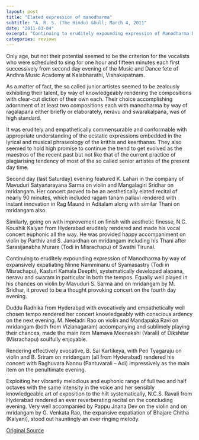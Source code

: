 ```yaml
---
layout: post
title: "Elated expression of manodharma"
subtitle: "A. R. S. (The Hindu) &bull; March 4, 2011"
date: "2011-03-04"
excerpt: "Continuing to eruditely expounding expression of Manodharma by way of expansively expatiating Ninne Namminanu of Syamasastry (Todi in Misrachapu), Kasturi Kamala Deepthi, systematically developed alapana, neravu and swaram in particular in both the tempos."
categories: reviews
---
```


Only age, but not their potential seemed to be the criterion for the vocalists who were scheduled to sing for one hour and fifteen minutes each first successively from second day evening of the Music and Dance fete of Andhra Music Academy at Kalabharathi, Vishakapatnam.

As a matter of fact, the so called junior artistes seemed to be zealously exhibiting their talent, by way of knowledgeably rendering the compositions with clear-cut diction of their own each. Their choice accomplishing adornment of at least two compositions each with manodharma by way of ragalapana either briefly or elaborately, neravu and swarakalpana, was of high standard.

It was eruditely and empathetically commensurable and conformable with appropriate understanding of the ecstatic expressions embedded in the lyrical and musical phraseology of the krithis and keerthanas. They also seemed to hold high promise to continue the trend to get evolved as the maestros of the recent past but not like that of the current practice of plagiarising tendency of most of the so called senior artistes of the present day time.

Second day (last Saturday) evening featured K. Lahari in the company of Mavuduri Satyanarayana Sarma on violin and Mangalagiri Sridhar on mridangam. Her concert proved to be an aesthetically elated recital of nearly 90 minutes, which included ragam tanam pallavi rendered with instant innovation in Rag Maund in Aditalam along with similar Thani on mridangam also.

Similarly, going on with improvement on finish with aesthetic finesse, N.C. Koushik Kalyan from Hyderabad eruditely rendered and made his vocal concert euphonic all the way. He was provided happy accompaniment on violin by Parthiv and S. Janardhan on mridangam including his Thani after Sarasijanabha Murare (Todi in Misrachapu) of Swathi Tirunal.

Continuing to eruditely expounding expression of Manodharma by way of expansively expatiating Ninne Namminanu of Syamasastry (Todi in Misrachapu), Kasturi Kamala Deepthi, systematically developed alapana, neravu and swaram in particular in both the tempos. Equally well played in his chances on violin by Mavuduri S. Sarma and on mridangam by M. Sridhar, it proved to be a thought provoking concert on the fourth day evening.

Duddu Radhika from Hyderabad with evocatively and empathetically well chosen tempo rendered her concert knowledgeably with conscious ardency on the next evening. M. Neeladri Rao on violin and Mandapaka Ravi on mridangam (both from Vizianagaram) accompanying and sublimely playing their chances, made the main item Mamava Meenakshi (Varali) of Dikshitar (Misrachapu) soulfully enjoyable.

Rendering effectively evocative, B. Sai Kartikeya, with Peri Tyagaraju on violin and B. Sriram on mridangam (all from Hyderabad) rendered his concert with Raghuvara Nannu (Pantuvarali – Adi) impressively as the main item on the penultimate evening.

Exploiting her vibrantly melodious and euphonic range of full two and half octaves with the same intensity in the voice and her sensibly knowledgeable art of exposition to the hilt systematically, N.C.S. Ravali from Hyderabad rendered an ever reverberating recital on the concluding evening. Very well accompanied by Pappu Jnana Dev on the violin and on mridangam by G. Venkata Rao, the expansive expatiation of Bhajare Chitha (Kalyani), stood out hauntingly an ever ringing melody.

[Original Source](http://www.thehindu.com/todays-paper/tp-features/tp-fridayreview/Elated-expression-of-manodharma/article14932975.ece)
